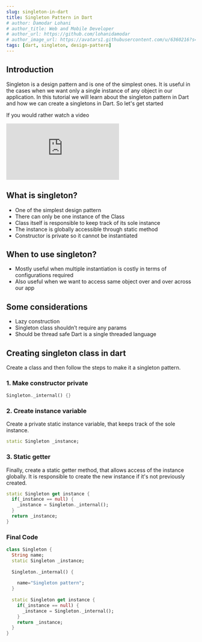 ```yaml
---
slug: singleton-in-dart
title: Singleton Pattern in Dart
# author: Damodar Lohani
# author_title: Web and Mobile Developer
# author_url: https://github.com/lohanidamodar
# author_image_url: https://avatars1.githubusercontent.com/u/6360216?s=460&u=ccf757cc3aece5b674460c4909b4a77e1d5b6a19&v=4
tags: [dart, singleton, design-pattern]
---
```

## Introduction
Singleton is a design pattern and is one of the simplest ones. It is useful in the cases when we want only a single instance of any object in our application. In this tutorial we will learn about the singleton pattern in Dart and how we can create a singletons in Dart. So let's get started

<!-- truncate -->

If you would rather watch a video

<div class="player">
    <iframe src="https://www.youtube.com/embed/f5bv8BVF1O8" frameborder="0" allow="accelerometer; autoplay; clipboard-write; encrypted-media; gyroscope; picture-in-picture" allowfullscreen></iframe>
</div>

## What is singleton?
- One of the simplest design pattern
- There can only be one instance of the Class
- Class itself is responsible to keep track of its sole instance
- The instance is globally accessible through static method
- Constructor is private so it cannot be instantiated

## When to use singleton?
- Mostly useful when multiple instantiation is costly in terms of configurations required
- Also useful when we want to access same object over and over across our app


## Some considerations
- Lazy construction
- Singleton class shouldn’t require any params
- Should be thread safe
Dart is a single threaded language


## Creating singleton class in dart
Create a class and then follow the steps to make it a singleton pattern.

### 1. Make constructor private
```dart
Singleton._internal() {}
```

### 2. Create instance variable
Create a private static instance variable, that keeps track of the sole instance.
```dart
static Singleton _instance;
```

### 3. Static getter
Finally, create a static getter method, that allows access of the instance globally. It is responsible to create the new instance if it's not previously created.
```dart
static Singleton get instance {
  if(_instance == null) {
    _instance = Singleton._internal();
  }
  return _instance;
}
```

### Final Code
```dart
class Singleton {
  String name;
  static Singleton _instance;
  
  Singleton._internal() {
    
    name="Singleton pattern";
  }
  
  static Singleton get instance {
    if(_instance == null) {
      _instance = Singleton._internal();
    }
    return _instance;
  }
}
```
